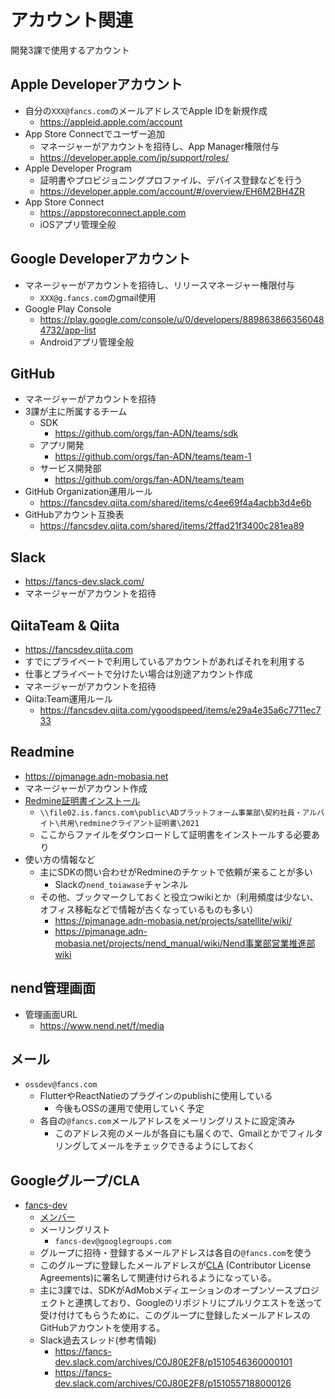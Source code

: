 # アカウント関連
開発3課で使用するアカウント

## Apple Developerアカウント
- 自分の`XXX@fancs.com`のメールアドレスでApple IDを新規作成
  - https://appleid.apple.com/account
- App Store Connectでユーザー追加
  - マネージャーがアカウントを招待し、App Manager権限付与
  - https://developer.apple.com/jp/support/roles/
- Apple Developer Program
  - 証明書やプロビジョニングプロファイル、デバイス登録などを行う
  - https://developer.apple.com/account/#/overview/EH6M2BH4ZR
- App Store Connect
  - https://appstoreconnect.apple.com
  - iOSアプリ管理全般

## Google Developerアカウント
- マネージャーがアカウントを招待し、リリースマネージャー権限付与
  - `XXX@g.fancs.com`のgmail使用
- Google Play Console
  - https://play.google.com/console/u/0/developers/8898638663560484732/app-list
  - Androidアプリ管理全般

## GitHub
- マネージャーがアカウントを招待
- 3課が主に所属するチーム
  - SDK
    - https://github.com/orgs/fan-ADN/teams/sdk
  - アプリ開発
    - https://github.com/orgs/fan-ADN/teams/team-1
  - サービス開発部
    - https://github.com/orgs/fan-ADN/teams/team
- GitHub Organization運用ルール
  - https://fancsdev.qiita.com/shared/items/c4ee69f4a4acbb3d4e6b
- GitHubアカウント互換表
  - https://fancsdev.qiita.com/shared/items/2ffad21f3400c281ea89

## Slack
- https://fancs-dev.slack.com/
- マネージャーがアカウントを招待

## QiitaTeam & Qiita
- https://fancsdev.qiita.com
- すでにプライベートで利用しているアカウントがあればそれを利用する
- 仕事とプライベートで分けたい場合は別途アカウント作成
- マネージャーがアカウントを招待
- Qiita:Team運用ルール
  - https://fancsdev.qiita.com/ygoodspeed/items/e29a4e35a6c7711ec733

## Readmine
- https://pjmanage.adn-mobasia.net
- マネージャーがアカウント作成
- [Redmine証明書インストール](https://pjmanage.adn-mobasia.net/projects/satellite/wiki/【Redmine_関連まとめ】#Redmine接続用クライアント証明書インストール手順)
  - `\\file02.is.fancs.com\public\ADプラットフォーム事業部\契約社員・アルバイト\共用\redmineクライアント証明書\2021`
  - ここからファイルをダウンロードして証明書をインストールする必要あり
- 使い方の情報など
  - 主にSDKの問い合わせがRedmineのチケットで依頼が来ることが多い
    - Slackの`nend_toiawase`チャンネル
  - その他、ブックマークしておくと役立つwikiとか（利用頻度は少ない、オフィス移転などで情報が古くなっているものも多い）
    - https://pjmanage.adn-mobasia.net/projects/satellite/wiki/
    - https://pjmanage.adn-mobasia.net/projects/nend_manual/wiki/Nend事業部営業推進部wiki

## nend管理画面
- 管理画面URL
  - https://www.nend.net/f/media

## メール
- `ossdev@fancs.com`
  - FlutterやReactNatieのプラグインのpublishに使用している
    - 今後もOSSの運用で使用していく予定
  - 各自の`@fancs.com`メールアドレスをメーリングリストに設定済み
    - このアドレス宛のメールが各自にも届くので、Gmailとかでフィルタリングしてメールをチェックできるようにしておく  

## Googleグループ/CLA
- [fancs-dev](https://groups.google.com/g/fancs-dev/)
  - [メンバー](https://groups.google.com/g/fancs-dev/members)
  - メーリングリスト
    - `fancs-dev@googlegroups.com`
  - グループに招待・登録するメールアドレスは各自の`@fancs.com`を使う
  - このグループに登録したメールアドレスが[CLA](https://cla.developers.google.com/about) (Contributor License Agreements)に署名して関連付けられるようになっている。
  - 主に3課では、SDKがAdMobメディエーションのオープンソースプロジェクトと連携しており、Googleのリポジトリにプルリクエストを送って受け付けてもらうために、このグループに登録したメールアドレスのGitHubアカウントを使用する。  
  - Slack過去スレッド(参考情報)
    - https://fancs-dev.slack.com/archives/C0J80E2F8/p1510546360000101
    - https://fancs-dev.slack.com/archives/C0J80E2F8/p1510557188000126
